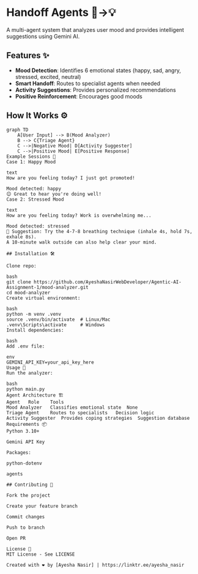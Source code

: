 # Handoff Agents 🧠→💡

A multi-agent system that analyzes user mood and provides intelligent suggestions using Gemini AI.

## Features ✨

- **Mood Detection**: Identifies 6 emotional states (happy, sad, angry, stressed, excited, neutral)
- **Smart Handoff**: Routes to specialist agents when needed
- **Activity Suggestions**: Provides personalized recommendations
- **Positive Reinforcement**: Encourages good moods

## How It Works ⚙️

```mermaid
graph TD
    A[User Input] --> B(Mood Analyzer)
    B --> C{Triage Agent}
    C -->|Negative Mood| D[Activity Suggester]
    C -->|Positive Mood| E[Positive Response]
Example Sessions 💬
Case 1: Happy Mood

text
How are you feeling today? I just got promoted!

Mood detected: happy
😊 Great to hear you're doing well!
Case 2: Stressed Mood

text
How are you feeling today? Work is overwhelming me...

Mood detected: stressed
🌟 Suggestion: Try the 4-7-8 breathing technique (inhale 4s, hold 7s, exhale 8s). 
A 10-minute walk outside can also help clear your mind.

## Installation 🛠️

Clone repo:

bash
git clone https://github.com/AyeshaNasirWebDeveloper/Agentic-AI-Assignment-1/mood-analyzer.git
cd mood-analyzer
Create virtual environment:

bash
python -m venv .venv
source .venv/bin/activate  # Linux/Mac
.venv\Scripts\activate     # Windows
Install dependencies:

bash
Add .env file:

env
GEMINI_API_KEY=your_api_key_here
Usage 🚀
Run the analyzer:

bash
python main.py
Agent Architecture 🏗️
Agent	Role	Tools
Mood Analyzer	Classifies emotional state	None
Triage Agent	Routes to specialists	Decision logic
Activity Suggester	Provides coping strategies	Suggestion database
Requirements 📦
Python 3.10+

Gemini API Key

Packages:

python-dotenv

agents

## Contributing 🤝

Fork the project

Create your feature branch

Commit changes

Push to branch

Open PR

License 📜
MIT License - See LICENSE

Created with ❤️ by [Ayesha Nasir] | https://linktr.ee/ayesha_nasir
